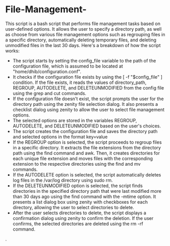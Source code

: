 # File-Management-
This script is a bash script that performs file management tasks based on user-defined options. It allows the user to specify a directory path, as well as choose from various file management options such as regrouping files in a specific directory, automatically deleting temporary files, and deleting unmodified files in the last 30 days.
Here's a breakdown of how the script works:
<ul>
  <li>
        The script starts by setting the config_file variable to the path of the configuration file, which is assumed to be located at "home/dhib/configuration.conf".
  </li>
  <li>
     It checks if the configuration file exists by using the [ -f "$config_file" ] condition. If the file exists, it reads the values of directory_path, REGROUP, AUTODELETE, and DELETEUNMODIFIED from the config file using the grep and cut commands.
  </li>
    <li>
    If the configuration file doesn't exist, the script prompts the user for the directory path using the zenity file selection dialog. It also presents a checklist dialog using zenity to allow the user to select file management options.

  </li>
    <li>
        The selected options are stored in the variables REGROUP, AUTODELETE, and DELETEUNMODIFIED based on the user's choices.
  </li>
    <li>
        The script creates the configuration file and saves the directory path and selected options in the format key=value
  </li>
    <li>
        If the REGROUP option is selected, the script proceeds to regroup files in a specific directory. It extracts the file extensions from the directory path using the find command and awk. Then, it creates directories for each unique file extension and moves files with the corresponding extension to the respective directories using the find and mv commands.
  </li>
    <li>
    If the AUTODELETE option is selected, the script automatically deletes log files in the /var/log directory using sudo rm.
  </li>
  
   <li>
    If the DELETEUNMODIFIED option is selected, the script finds directories in the specified directory path that were last modified more than 30 days ago using the find command with the -mtime option. It presents a list dialog box using zenity with checkboxes for each directory, allowing the user to select directories to delete.
  </li>
   
   <li>
    After the user selects directories to delete, the script displays a confirmation dialog using zenity to confirm the deletion. If the user confirms, the selected directories are deleted using the rm -rf command.
  </li>
</ul>

   

  

  .

  


